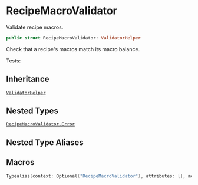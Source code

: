# RecipeMacroValidator

Validate recipe macros.

``` swift
public struct RecipeMacroValidator: ValidatorHelper
```

Check that a recipe's macros match its macro balance.

Tests:

## Inheritance

[`ValidatorHelper`](ValidatorHelper)

## Nested Types

[`RecipeMacroValidator.Error`](RecipeMacroValidator_Error)

## Nested Type Aliases

## Macros

``` swift
Typealias(context: Optional("RecipeMacroValidator"), attributes: [], modifiers: [], keyword: "typealias", name: "Macros", initializedType: Optional("(carbs: Double, protein: Double, fat: Double)"), genericParameters: [], genericRequirements: [])
```
